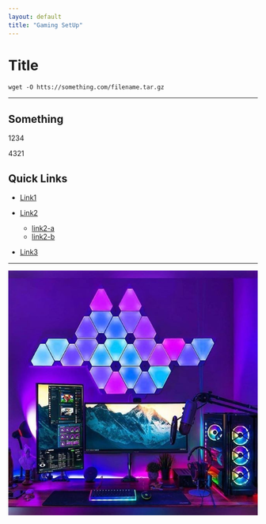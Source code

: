 ```yaml
---
layout: default
title: "Gaming SetUp"
---
```


# Title

```
wget -O htts://something.com/filename.tar.gz
```
---

## Something

1234

4321


## Quick Links
- [Link1](installation-hacks.md)
- [Link2](package-management.md)
  - [link2-a](http://example.com)
  - [link2-b](http://example.com)
  
- [Link3](http://example.com)


---
![image](./images/GamerRoomDiy.jpg)


